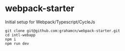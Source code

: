 # webpack-starter

Initial setup for Webpack/Typescript/CycleJs

```
git clone git@github.com:grahamcn/webpack-starter.git
cd intl-webapp
npm i
npm run dev
```
